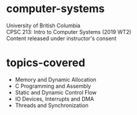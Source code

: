 # computer-systems
University of British Columbia \
CPSC 213: Intro to Computer Systems (2019 WT2) \
Content released under instructor's consent 

# topics-covered
- Memory and Dynamic Allocation
- C Programming and Assembly
- Static and Dynamic Control Flow
- IO Devices, Interrupts and DMA
- Threads and Synchronization 
